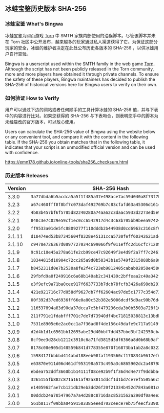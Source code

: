 ## 冰蛙宝鉴历史版本 SHA-256

### 冰蛙宝鉴 What's Bingwa

冰蛙宝鉴为网页游戏 [Torn](https://www.torn.com/) 中 SMTH 家族内部使用的油猴脚本。尽管该脚本并未在 Torn 社区中公开发布，越来越多的玩家通过私人渠道获得了它。为保证这部分玩家的安全，冰蛙的维护者决定在此处公布历史各版本的 SHA-256 ，以供冰蛙用户自行查验。

Bingwa is a userscript used within the SMTH family in the web game [Torn](https://www.torn.com/). Although the script has not been publicly released in the Torn community, more and more players have obtained it through private channels. To ensure the safety of these players, Bingwa maintainers has decided to publish the SHA-256 of historical versions here for Bingwa users to verify on their own.

### 如何验证 How to Verify

用户可以通过下边的网站或者任何顺手的工具计算冰蛙的 SHA-256 值，并与下表中的内容进行比对。如果您获得的 SHA-256 与下表吻合，则表明您手中的脚本为未经篡改的官方版本，可以放心使用。

Users can calculate the SHA-256 value of Bingwa using the website below or any convenient tool, and compare it with the content in the following table. If the SHA-256 you obtain matches that in the following table, it indicates that your script is an unmodified official version and can be used with confidence.

https://emn178.github.io/online-tools/sha256_checksum.html

### 历史版本 Releases

| Version | SHA-256 Hash                                                       |
| ------- | ------------------------------------------------------------------ |
| 3.3.0   | `3a77dbda6b5acdca5a5f1f485a37e498ace7ac59d040a8f73f7b4be41619416f` |
| 3.2.3   | `a67c460fff8f8bf7c073daf492769b7c83cfafd63a45306d161ce8f49e37ad49` |
| 3.2.2   | `4b03b457bf6f5785d82240280a74aa62c3daac5933d2273ed5e9a0eb465e815e` |
| 3.2.1   | `840c3e7c029e59cf1ec0cc6542917d4c3c63b705bb9beea974247c9bb691cc82` |
| 3.2.0   | `ff9533a01de5fc8809277f110dddb2b44938d0cd6963c216c8f0bbc6953360e7` |
| 3.1.11  | `d18474ed53b87345604f8328e45131cca5730feff60342621adca05cd38058fa` |
| 3.1.10  | `c9478e726367d0897727034c699066f9f011effc2d16cfc71209036ce828dfd1` |
| 3.1.9   | `9c91c10e45a278a61fe2cb99ce47c92649f3e4d9f2a7ff7c24616a3d6ced1cb2` |
| 3.1.8   | `18344815d10904c72cc265a9d0b58343b1e5749f2315888b6a9876991bd17d73` |
| 3.1.7   | `b8452311d0e7b2530a8fe2f4c723eb9812405cabab02058e45065f8289bc474d` |
| 3.1.6   | `29fbfd9a0f249916c6a68b140ab2c341439c2bffeaa2c40a342ffe463052d974` |
| 3.1.5   | `e3f9efc9a71ba0cee917f6637733b7dcb78fcfb3426a698db2912b515c1dfc2f` |
| 3.1.4   | `421e921716c77d058df9627db7ff62604ac97de5c1777c354d739c1602f4c145` |
| 3.1.3   | `00f392d37ed6936ff66e0a80c52b382e5006dcdf5d9ac90b76dc22a2e5e64265` |
| 3.1.2   | `116537894a83d90da37dcca7e5bf479236eda3b0b5503a728f160aaea70a1520` |
| 3.1.1   | `211f791e1fdabfff701c7de7d73940df4bc71815038813c13bdbbba928acc8db` |
| 3.1.0   | `7531e8905e6e2ac0cc1a7f36ad8f4de156c49dafe9c717a9149f1d34ec1454a0` |
| 3.0.9   | `d2d4b1d1c6561bb12695abe29d40bbf7dd437bbd3bf242350cbaf57b2ebf88f8` |
| 3.0.8   | `8cf9ee3d28cb1212c3910c6a71fd3815d3df6366a8d0b68b9af715e7a9a095b8` |
| 3.0.7   | `8178c08e905d148559b841d778355e870f16873ba1ab2a8c03225553def135a0` |
| 3.0.6   | `1598417fbbbbd414abd188eeb98faf193560cf170834b9617ef0be6ac6be632f` |
| 3.0.5   | `e63870e911d06d461df953198a573c495a3c6865902dc2a48798a2c46597b3a9` |
| 3.0.4   | `ebdea752ddf3660b1b14111f08ce92b9f1f36d4d4e77f9ddbbaceef86a4634b4` |
| 3.0.3   | `3265155fb882c871a161af92a3811ddcf1d1bd7ce7ef5505a6c5b6a7a053e267` |
| 3.0.2   | `e1405962fae7cb121db29eb3dd26f20f21334b452d7843a081c07cd52aac41f5` |
| 3.0.1   | `00ddcb24a70547967a7a4d288c8716dac8531562a290df0a4ee297eb18b716f6` |
| 3.0.0   | `561b8117f09bba04591583385eeed703ceece7eb75feecf339031ab0edeccd43` |
